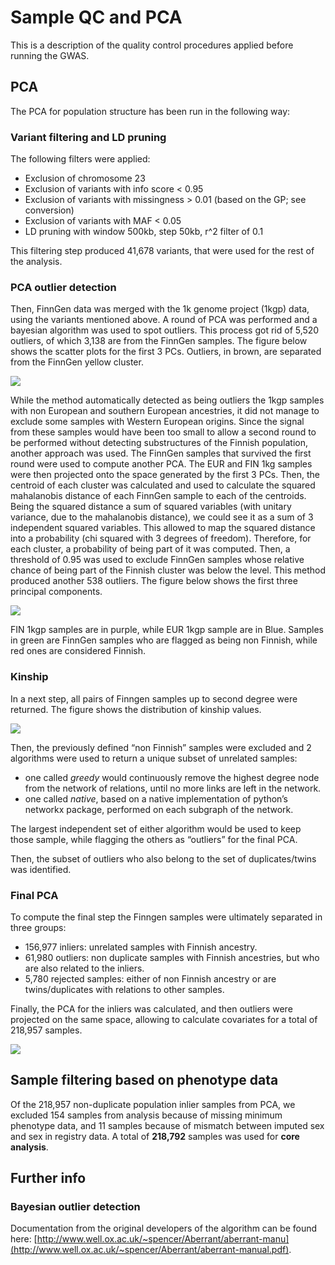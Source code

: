 # Sample QC and PCA

This is a description of the quality control procedures applied before running the GWAS.

## PCA

The PCA for population structure has been run in the following way:

### Variant filtering and LD pruning

The following filters were applied:

* Exclusion of chromosome 23 
* Exclusion of variants with info score &lt; 0.95
* Exclusion of variants with missingness &gt; 0.01 \(based on the GP; see conversion\)
* Exclusion of variants with MAF &lt; 0.05
* LD pruning with window 500kb, step 50kb, r^2 filter of 0.1 

This filtering step produced 41,678 variants, that were used for the rest of the analysis.

### PCA outlier detection

Then, FinnGen data was merged with the 1k genome project \(1kgp\) data, using the variants mentioned above. A round of PCA was performed and a bayesian algorithm was used to spot outliers. This process got rid of 5,520 outliers, of which 3,138 are from the FinnGen samples. The figure below shows the scatter plots for the first 3 PCs. Outliers, in brown, are separated from the FinnGen yellow cluster.

![](https://github.com/FINNGEN/finngen-documentation/tree/408252951bec1ea8f4af25118062a30a6dc97ab6/.gitbook/assets/pca_preprocessing.png)

While the method automatically detected as being outliers the 1kgp samples with non European and southern European ancestries, it did not manage to exclude some samples with Western European origins. Since the signal from these samples would have been too small to allow a second round to be performed without detecting substructures of the Finnish population, another approach was used. The FinnGen samples that survived the first round were used to compute another PCA. The EUR and FIN 1kg samples were then projected onto the space generated by the first 3 PCs. Then, the centroid of each cluster was calculated and used to calculate the squared mahalanobis distance of each FinnGen sample to each of the centroids. Being the squared distance a sum of squared variables \(with unitary variance, due to the mahalanobis distance\), we could see it as a sum of 3 independent squared variables. This allowed to map the squared distance into a probability \(chi squared with 3 degrees of freedom\). Therefore, for each cluster, a probability of being part of it was computed. Then, a threshold of 0.95 was used to exclude FinnGen samples whose relative chance of being part of the Finnish cluster was below the level. This method produced another 538 outliers. The figure below shows the first three principal components.

![](https://github.com/FINNGEN/finngen-documentation/tree/408252951bec1ea8f4af25118062a30a6dc97ab6/.gitbook/assets/pca_preprocessing2.png)

FIN 1kgp samples are in purple, while EUR 1kgp sample are in Blue. Samples in green are FinnGen samples who are flagged as being non Finnish, while red ones are considered Finnish.

### Kinship

In a next step, all pairs of Finngen samples up to second degree were returned. The figure shows the distribution of kinship values.

![](https://github.com/FINNGEN/finngen-documentation/tree/408252951bec1ea8f4af25118062a30a6dc97ab6/.gitbook/assets/kinship.png)

Then, the previously defined “non Finnish” samples were excluded and 2 algorithms were used to return a unique subset of unrelated samples:

* one called _greedy_ would continuously remove the highest degree node from the network of relations, until no more links are left in the network.
* one called _native_, based on a native implementation of python’s networkx package, performed on each subgraph of the network.

The largest independent set of either algorithm would be used to keep those sample, while flagging the others as “outliers” for the final PCA.

Then, the subset of outliers who also belong to the set of duplicates/twins was identified.

### Final PCA

To compute the final step the Finngen samples were ultimately separated in three groups:

* 156,977 inliers: unrelated samples with Finnish ancestry.
* 61,980 outliers: non duplicate samples with Finnish ancestries, but who are also related to the inliers. 
* 5,780 rejected samples: either of non Finnish ancestry or are twins/duplicates with relations to other samples. 

Finally, the PCA for the inliers was calculated, and then outliers were projected on the same space, allowing to calculate covariates for a total of 218,957 samples.

![](https://github.com/FINNGEN/finngen-documentation/tree/408252951bec1ea8f4af25118062a30a6dc97ab6/.gitbook/assets/pca_preprocessing3.png)

## Sample filtering based on phenotype data

Of the 218,957 non-duplicate population inlier samples from PCA, we excluded 154 samples from analysis because of missing minimum phenotype data, and 11 samples because of mismatch between imputed sex and sex in registry data. ​A total of **218,792** samples was used for **core analysis**.

## Further info

### Bayesian outlier detection

Documentation from the original developers of the algorithm can be found here: [http://www.well.ox.ac.uk/~spencer/Aberrant/aberrant-manu](http://www.well.ox.ac.uk/~spencer/Aberrant/aberrant-manual.pdf).

